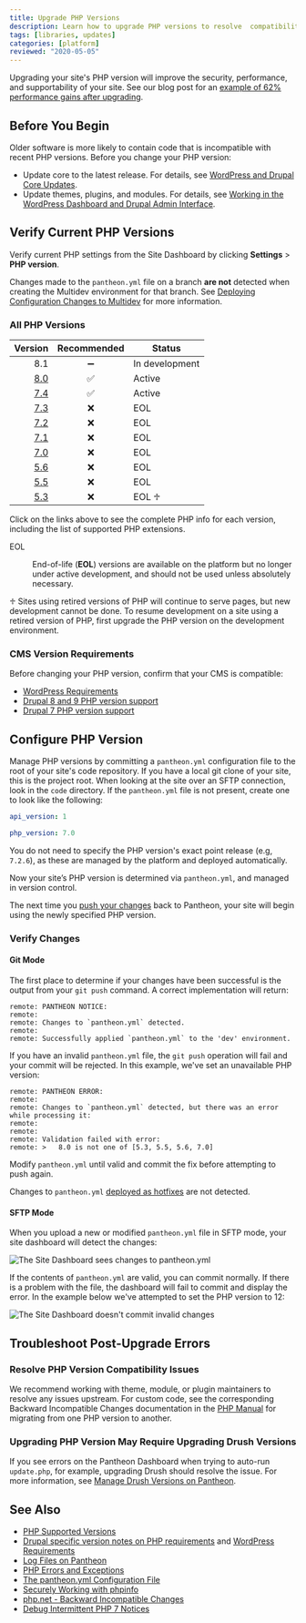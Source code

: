 ```yaml
---
title: Upgrade PHP Versions
description: Learn how to upgrade PHP versions to resolve  compatibility issues.
tags: [libraries, updates]
categories: [platform]
reviewed: "2020-05-05"
---
```

Upgrading your site's PHP version will improve the security, performance, and supportability of your site. See our blog post for an [example of 62% performance gains after upgrading](https://pantheon.io/blog/php-7-now-available-all-sites-pantheon).

## Before You Begin

Older software is more likely to contain code that is incompatible with recent PHP versions. Before you change your PHP version:

- Update core to the latest release. For details, see [WordPress and Drupal Core Updates](/core-updates).
- Update themes, plugins, and modules. For details, see [Working in the WordPress Dashboard and Drupal Admin Interface](/cms-admin).

## Verify Current PHP Versions

Verify current PHP settings from the Site Dashboard by clicking **Settings** > **PHP version**.

<Alert title="Note" type="info">

Changes made to the `pantheon.yml` file on a branch **are not** detected when creating the Multidev environment for that branch. See [Deploying Configuration Changes to Multidev](/pantheon-yml/#deploying-configuration-changes-to-multidev) for more information.

</Alert>

### All PHP Versions

| Version                                      | Recommended |  Status |
| --------------------------------------------:|:-----------:| ------- |
| 8.1 | ➖ | In development |
| [8.0](https://v80-php-info.pantheonsite.io/) | ✅          | Active  |
| [7.4](https://v74-php-info.pantheonsite.io/) | ✅          | Active  |
| [7.3](https://v73-php-info.pantheonsite.io/) | ❌          | EOL     |
| [7.2](https://v72-php-info.pantheonsite.io/) | ❌          | EOL     |
| [7.1](https://v71-php-info.pantheonsite.io/) | ❌          | EOL     |
| [7.0](https://v70-php-info.pantheonsite.io/) | ❌          | EOL     |
| [5.6](https://v56-php-info.pantheonsite.io/) | ❌          | EOL |
| [5.5](https://v55-php-info.pantheonsite.io/) | ❌          | EOL |
| [5.3](https://v53-php-info.pantheonsite.io/) | ❌          | EOL ♱ |

Click on the links above to see the complete PHP info for each version, including the list of supported PHP extensions.

<dl>

<dt>EOL</dt>

<dd>

End-of-life (**EOL**) versions are available on the platform but no longer under active development, and should not be used unless absolutely necessary.

</dd>

</dl>

♱ Sites using retired versions of PHP will continue to serve pages, but new development cannot be done. To resume development on a site using a retired version of PHP, first upgrade the PHP version on the development environment.


### CMS Version Requirements

Before changing your PHP version, confirm that your CMS is compatible:

- [WordPress Requirements](https://wordpress.org/about/requirements/)
- [Drupal 8 and 9 PHP version support](https://www.drupal.org/docs/system-requirements/php-requirements#php_required)
- [Drupal 7 PHP version support](https://www.drupal.org/docs/7/system-requirements/php-requirements#php_required)


## Configure PHP Version

Manage PHP versions by committing a `pantheon.yml` configuration file to the root of your site's code repository. If you have a local git clone of your site, this is the project root. When looking at the site over an SFTP connection, look in the `code` directory. If the `pantheon.yml` file is not present, create one to look like the following:

```yaml
api_version: 1

php_version: 7.0
```

You do not need to specify the PHP version's exact point release (e.g, `7.2.6`), as these are managed by the platform and deployed automatically.

Now your site’s PHP version is determined via `pantheon.yml`, and managed in version control.

The next time you [push your changes](/git#push-changes-to-pantheon) back to Pantheon, your site will begin using the newly specified PHP version.

### Verify Changes

#### Git Mode

The first place to determine if your changes have been successful is the output from your `git push` command. A correct implementation will return:

```none
remote: PANTHEON NOTICE:
remote:
remote: Changes to `pantheon.yml` detected.
remote:
remote: Successfully applied `pantheon.yml` to the 'dev' environment.
```

If you have an invalid `pantheon.yml` file, the `git push` operation will fail and your commit will be rejected. In this example, we've set an unavailable PHP version:

```none
remote: PANTHEON ERROR:
remote:
remote: Changes to `pantheon.yml` detected, but there was an error while processing it:
remote:
remote:
remote: Validation failed with error:
remote: >   8.0 is not one of [5.3, 5.5, 5.6, 7.0]
```

Modify `pantheon.yml` until valid and commit the fix before attempting to push again.

<Alert title="Note" type="info">

Changes to `pantheon.yml` [deployed as hotfixes](/pantheon-yml#deploying-hotfixes) are not detected.

</Alert>

#### SFTP Mode

When you upload a new or modified `pantheon.yml` file in SFTP mode, your site dashboard will detect the changes:

![The Site Dashboard sees changes to pantheon.yml](../images/dashboard/pantheon-yml-changes-sftp.png)

If the contents of `pantheon.yml` are valid, you can commit normally. If there is a problem with the file, the dashboard will fail to commit and display the error. In the example below we've attempted to set the PHP version to 12:

![The Site Dashboard doesn't commit invalid changes](../images/dashboard/pantheon-yml-failure-sftp.png)

## Troubleshoot Post-Upgrade Errors

### Resolve PHP Version Compatibility Issues

We recommend working with theme, module, or plugin maintainers to resolve any issues upstream. For custom code, see the corresponding Backward Incompatible Changes documentation in the [PHP Manual](https://secure.php.net/manual/en/appendices.php) for migrating from one PHP version to another.

### Upgrading PHP Version May Require Upgrading Drush Versions

If you see errors on the Pantheon Dashboard when trying to auto-run `update.php`, for example, upgrading Drush should resolve the issue. For more information, see [Manage Drush Versions on Pantheon](/drush-versions/#configure-drush-version).

## See Also

- [PHP Supported Versions](https://secure.php.net/supported-versions.php)
- [Drupal specific version notes on PHP requirements](https://www.drupal.org/requirements/php#drupalversions) and [WordPress Requirements](https://wordpress.org/about/requirements/)
- [Log Files on Pantheon](/logs)
- [PHP Errors and Exceptions](/php-errors)
- [The pantheon.yml Configuration File](/pantheon-yml)
- [Securely Working with phpinfo](/phpinfo)
- [php.net - Backward Incompatible Changes](https://secure.php.net/manual/en/migration70.incompatible.php)
- [Debug Intermittent PHP 7 Notices](/deprecated-constructor-notices)
